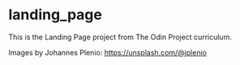 # landing_page
This is the Landing Page project from The Odin Project curriculum.

Images by Johannes Plenio: https://unsplash.com/@jplenio
